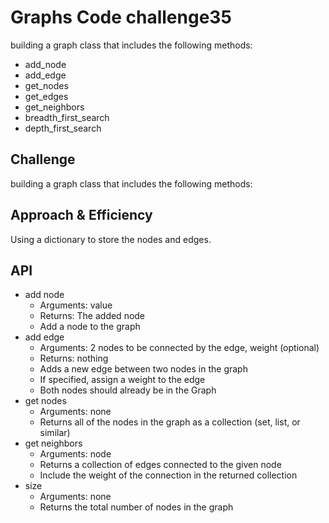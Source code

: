 # Graphs Code challenge35
<!-- Short summary or background information -->
building a graph class that includes the following methods:

- add_node
- add_edge
- get_nodes
- get_edges
- get_neighbors
- breadth_first_search
- depth_first_search

## Challenge
<!-- Description of the challenge -->
building a graph class that includes the following methods:

## Approach & Efficiency
<!-- What approach did you take? Why? What is the Big O space/time for this approach? -->
Using a dictionary to store the nodes and edges.

## API
<!-- Description of each method publicly available in your Graph -->
- add node
  - Arguments: value
  - Returns: The added node
  - Add a node to the graph
- add edge
  - Arguments: 2 nodes to be connected by the edge, weight (optional)
  - Returns: nothing
  - Adds a new edge between two nodes in the graph
  - If specified, assign a weight to the edge
  - Both nodes should already be in the Graph
- get nodes
  - Arguments: none
  - Returns all of the nodes in the graph as a collection (set, list, or similar)
- get neighbors
  - Arguments: node
  - Returns a collection of edges connected to the given node
  - Include the weight of the connection in the returned collection
- size
  - Arguments: none
  - Returns the total number of nodes in the graph
